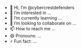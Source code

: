 - 👋 Hi, I’m @cybercrestdefenders
- 👀 I’m interested in ...
- 🌱 I’m currently learning ...
- 💞️ I’m looking to collaborate on ...
- 📫 How to reach me ...
- 😄 Pronouns: ...
- ⚡ Fun fact: ...

<!---
cybercrestdefenders/cybercrestdefenders is a ✨ special ✨ repository because its `README.md` (this file) appears on your GitHub profile.
You can click the Preview link to take a look at your changes.
--->
